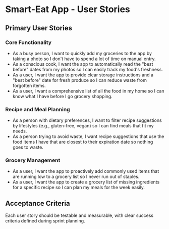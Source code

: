 # Smart-Eat App - User Stories

## Primary User Stories

### Core Functionality
* As a busy person, I want to quickly add my groceries to the app by taking a photo so I don't have to spend a lot of time on manual entry.
* As a conscious cook, I want the app to automatically read the "best before" dates from my photos so I can easily track my food's freshness.
* As a user, I want the app to provide clear storage instructions and a "best before" date for fresh produce so I can reduce waste from forgotten items.
* As a user, I want a comprehensive list of all the food in my home so I can know what I have before I go grocery shopping.

### Recipe and Meal Planning
* As a person with dietary preferences, I want to filter recipe suggestions by lifestyles (e.g., gluten-free, vegan) so I can find meals that fit my needs.
* As a person trying to avoid waste, I want recipe suggestions that use the food items I have that are closest to their expiration date so nothing goes to waste.

### Grocery Management
* As a user, I want the app to proactively add commonly used items that are running low to a grocery list so I never run out of staples.
* As a user, I want the app to create a grocery list of missing ingredients for a specific recipe so I can plan my meals for the week easily.

## Acceptance Criteria
Each user story should be testable and measurable, with clear success criteria defined during sprint planning. 